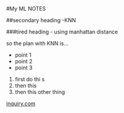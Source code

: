 #My ML NOTES

##secondary heading -KNN

###tired heading - using manhattan distance 

so the plan with KNN is...



* point 1 
* point 2 
* point 3 



1. first do thi s
2. then this 
3. then this other thing 

[inquiry.com](http://inquiry.com)






